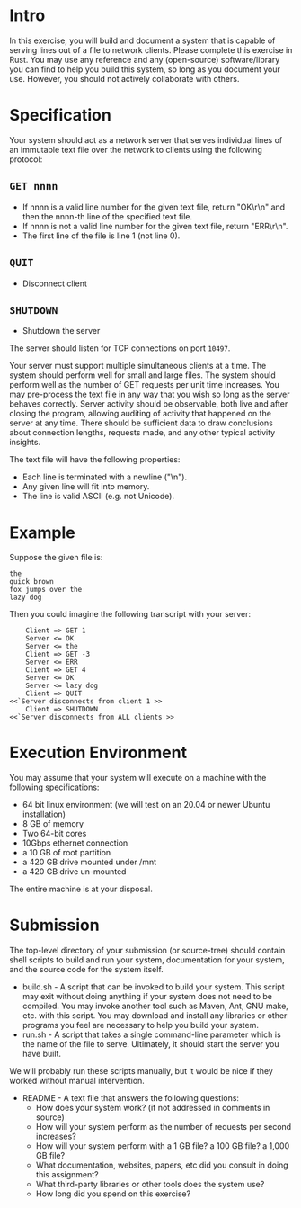 # Intro
In this exercise, you will build and document a system that is capable of
serving lines out of a file to network clients.
Please complete this exercise in Rust.
You may use any reference and any (open-source) software/library you can find
to help you build this system, so long as you document your use. However, you
should not actively collaborate with others.

# Specification

Your system should act as a network server that serves individual lines of an
immutable text file over the network to clients using the following protocol:

## `GET nnnn`
* If nnnn is a valid line number for the given text file, return "OK\r\n" and
then the nnnn-th line of the specified text file.
* If nnnn is not a valid line number for the given text file, return "ERR\r\n".
* The first line of the file is line 1 (not line 0).


## `QUIT`
* Disconnect client

## `SHUTDOWN`
* Shutdown the server


The server should listen for TCP connections on port `10497`.

Your server must support multiple simultaneous clients at a time. The system
should perform well for small and large files. The system should perform well
as the number of GET requests per unit time increases.
You may pre-process the text file in any way that you wish so long as the
server behaves correctly.
Server activity should be observable, both live and after closing the program,
       allowing auditing of activity that happened on the server at any time.
       There should be sufficient data to draw conclusions about connection
       lengths, requests made, and any other typical activity insights.

The text file will have the following properties:
* Each line is terminated with a newline ("\n").
* Any given line will fit into memory.
* The line is valid ASCII (e.g. not Unicode).


# Example

Suppose the given file is:
```
the
quick brown
fox jumps over the
lazy dog
```

Then you could imagine the following transcript with your server:
```
    Client => GET 1
    Server <= OK
    Server <= the
    Client => GET -3
    Server <= ERR
    Client => GET 4
    Server <= OK
    Server <= lazy dog
    Client => QUIT
<<`Server disconnects from client 1 >>
    Client => SHUTDOWN
<<`Server disconnects from ALL clients >>
```

# Execution Environment

You may assume that your system will execute on a machine with the following
specifications:
* 64 bit linux environment (we will test on an 20.04 or newer Ubuntu installation)
* 8 GB of memory
* Two 64-bit cores
* 10Gbps ethernet connection
* a 10 GB of root partition
* a 420 GB drive mounted under /mnt
* a 420 GB drive un-mounted

The entire machine is at your disposal.

# Submission
The top-level directory of your submission (or source-tree) should contain
shell scripts to build and run your system, documentation for your system, and
the source code for the system itself.
* build.sh - A script that can be invoked to build your system. This script may
exit without doing anything if your system does not need to be compiled. You
may invoke another tool such as Maven, Ant, GNU make, etc. with this script.
You may download and install any libraries or other programs you feel are
necessary to help you build your system.
* run.sh - A script that takes a single command-line parameter which is the
name of the file to serve. Ultimately, it should start the server you have
built.

We will probably run these scripts manually, but it would be nice if they
worked without manual intervention.

* README - A text file that answers the following questions:
    - How does your system work? (if not addressed in comments in source)
    - How will your system perform as the number of requests per second increases?
    - How will your system perform with a 1 GB file? a 100 GB file? a 1,000 GB file?
    - What documentation, websites, papers, etc did you consult in doing this assignment?
    - What third-party libraries or other tools does the system use?
    - How long did you spend on this exercise?

